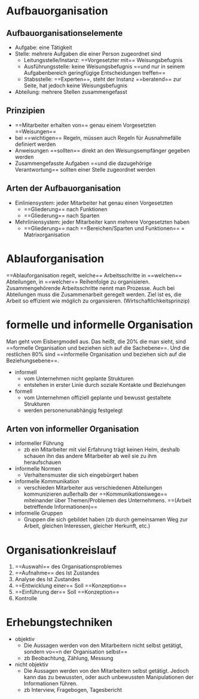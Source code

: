 # Aufbauorganisation
## Aufbauorganisationselemente
- Aufgabe: eine Tätigkeit
- Stelle: mehrere Aufgaben die einer Person zugeordnet sind
	- Leitungsstelle/Instanz: ==Vorgesetzter mit== Weisungsbefugnis
	- Ausführungsstelle: keine Weisungsbefugnis ==und nur in seinem Aufgabenbereich geringfügige Entscheidungen treffen==
	- Stabsstelle: ==Experten==, steht der Instanz ==beratend== zur Seite, hat jedoch keine Weisungsbefugnis
- Abteilung: mehrere Stellen zusammengefasst


## Prinzipien
- ==Mitarbeiter erhalten von== genau einem Vorgesetzten ==Weisungen==
- bei ==wichtigen== Regeln, müssen auch Regeln für Ausnahmefälle definiert werden
- Anweisungen ==sollten== direkt an den Weisungsempfänger gegeben werden
- Zusammengefasste Aufgaben ==und die dazugehörige Verantwortung== sollten einer Stelle zugeordnet werden


## Arten der Aufbauorganisation
- Einliniensystem: jeder Mitarbeiter hat genau einen Vorgesetzten
	- ==Gliederung== nach Funktionen
	- ==Gliederung== nach Sparten
- Mehrliniensystem: jeder Mitarbeiter kann mehrere Vorgesetzten haben
	- ==Gliederung== nach ==Bereichen/Sparten und Funktionen== = Matrixorganisation

# Ablauforganisation
==Ablauforganisation regelt, welche== Arbeitsschritte in ==welchen== Abteilungen, in ==welcher== Reihenfolge zu organisieren. Zusammengehörende Arbeitsschritte nennt man Prozesse. Auch bei Abteilungen muss die Zusammenarbeit geregelt werden. Ziel ist es, die Arbeit so effizient wie möglich zu organisieren. (Wirtschaftlichkeitsprinzip)


# formelle und informelle Organisation
Man geht vom Eisbergmodell aus. Das heißt, die 20% die man sieht, sind ==formelle Organisation und beziehen sich auf die Sachebene==. Und die restlichen 80% sind ==informelle Organisation und beziehen sich auf die Beziehungsebene==.


- informell
	- vom Unternehmen nicht geplante Strukturen
	- entstehen in erster Linie durch soziale Kontakte und Beziehungen
- formell
	- vom Unternehmen offiziell geplante und bewusst gestaltete Strukturen
	- werden personenunabhängig festgelegt



## Arten von informeller Organisation
- informeller Führung
	- zb ein Mitarbeiter mit viel Erfahrung trägt keinen Helm, deshalb schauen ihn das andere Mitarbeiter ab weil sie zu ihm heraufschauen
- informelle Normen
	- Verhaltensmuster die sich eingebürgert haben
- informelle Kommunikation
	- verschieden Mitarbeiter aus verschiedenen Abteilungen kommunizieren außerhalb der ==Kommunikationswege== miteinander über Themen/Problemen des Unternehmens. ==(Arbeit betreffende Informationen)==
- informelle Gruppen
	- Gruppen die sich gebildet haben (zb durch gemeinsamen Weg zur Arbeit, gleichen Interessen, gleicher Herkunft, etc.)






# Organisationkreislauf
1. ==Auswahl== des Organisationsproblemes
2. ==Aufnahme== des Ist Zustandes
3. Analyse des Ist Zustandes
4. ==Entwicklung einer== Soll ==Konzeption==
5. ==Einführung der== Soll ==Konzeption==
6. Kontrolle




# Erhebungstechniken
- objektiv
	- Die Aussagen werden von den Mitarbeitern nicht selbst getätigt, sondern vo==n der Organisation selbst==
	- zb Beobachtung, Zählung, Messung
- nicht objektiv
	- Die Aussagen werden von den Mitarbeitern selbst getätigt. Jedoch kann das zu bewussten, oder auch unbewussten Manipulationen der Informationen führen.
	- zb Interview, Fragebogen, Tagesbericht